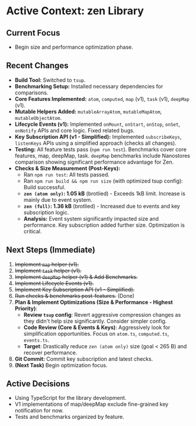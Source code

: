 # Active Context: zen Library

## Current Focus
- Begin size and performance optimization phase.

## Recent Changes
- **Build Tool:** Switched to `tsup`.
- **Benchmarking Setup:** Installed necessary dependencies for comparisons.
- **Core Features Implemented:** `atom`, `computed`, `map` (v1), `task` (v1), `deepMap` (v1).
- **Mutable Helpers Added:** `mutableArrayAtom`, `mutableMapAtom`, `mutableObjectAtom`.
- **Lifecycle Events (v1):** Implemented `onMount`, `onStart`, `onStop`, `onSet`, `onNotify` APIs and core logic. Fixed related bugs.
- **Key Subscription API (v1 - Simplified):** Implemented `subscribeKeys`, `listenKeys` APIs using a simplified approach (checks all changes).
- **Testing:** All feature tests pass (`npm run test`). Benchmarks cover core features, map, deepMap, task. `deepMap` benchmarks include Nanostores comparison showing significant performance advantage for Zen.
- **Checks & Size Measurement (Post-Keys):**
    - Ran `npm run test`: All tests passed.
    - Ran `npm run build && npm run size` (with optimized tsup config): Build successful.
    - **`zen (atom only)`: 1.05 kB** (brotlied) - Exceeds 1kB limit. Increase is mainly due to event system.
    - **`zen (full)`: 1.36 kB** (brotlied) - Increased due to events and key subscription logic.
    - **Analysis:** Event system significantly impacted size and performance. Key subscription added further size. Optimization is critical.

## Next Steps (Immediate)
1.  ~~Implement `map` helper (v1).~~
2.  ~~Implement `task` helper (v1).~~
3.  ~~Implement `deepMap` helper (v1) & Add Benchmarks.~~
4.  ~~Implement Lifecycle Events (v1).~~
5.  ~~Implement Key Subscription API (v1 - Simplified).~~
6.  ~~Run checks & benchmarks post-features.~~ (Done)
7.  **Plan & Implement Optimizations (Size & Performance - Highest Priority)**:
    *   **Review `tsup` config**: Revert aggressive compression changes as they didn't help size significantly. Consider simpler config.
    *   **Code Review (Core & Events & Keys)**: Aggressively look for simplification opportunities. Focus on `atom.ts`, `computed.ts`, `events.ts`.
    *   **Target**: Drastically reduce `zen (atom only)` size (goal < 265 B) and recover performance.
8.  **Git Commit:** Commit key subscription and latest checks.
9.  **(Next Task)** Begin optimization focus.

## Active Decisions
- Using TypeScript for the library development.
- V1 implementations of map/deepMap exclude fine-grained key notification for now.
- Tests and benchmarks organized by feature.
